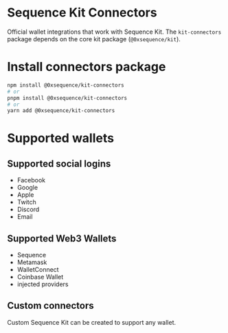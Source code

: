 Sequence Kit Connectors
==========================

Official wallet integrations that work with Sequence Kit. The `kit-connectors` package depends on the core kit package (`@0xsequence/kit`). 

# Install connectors package
```bash
npm install @0xsequence/kit-connectors
# or
pnpm install @0xsequence/kit-connectors
# or
yarn add @0xsequence/kit-connectors
```

# Supported wallets
## Supported social logins
- Facebook
- Google
- Apple
- Twitch
- Discord
- Email

## Supported Web3 Wallets
- Sequence
- Metamask
- WalletConnect
- Coinbase Wallet
- injected providers

## Custom connectors
Custom Sequence Kit can be created to support any wallet.